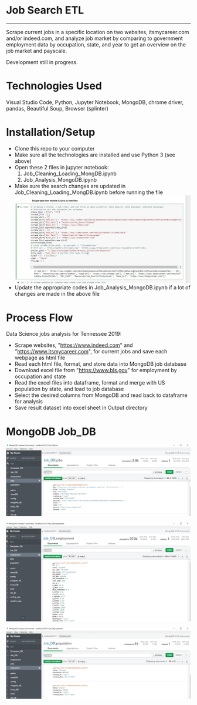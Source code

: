 # Job Search ETL
-----
Scrape current jobs in a specific location on two websites, itsmycareer.com and/or indeed.com, and analyze job market by comparing to government employment data by occupation, state, and year to get an overview on the job market and payscale. 

Development still in progress.
 
# Technologies Used
Visual Studio Code, Python, Jupyter Notebook, MongoDB, chrome driver, pandas, Beautiful Soup, Browser (splinter) 

# Installation/Setup
* Clone this repo to your computer
* Make sure all the technologies are installed and use Python 3 (see above)
* Open these 2 files in jupyter notebook:
  1) Job_Cleaning_Loading_MongDB.ipynb
  2) Job_Analysis_MongoDB.ipynb
* Make sure the search changes are updated in Job_Cleaning_Loading_MongDB.ipynb before running the file
![Setup.JPG](Images/Setup.JPG)
* Update the appropriate codes in Job_Analysis_MongoDB.ipynb if a lot of changes are made in the above file

# Process Flow
Data Science jobs analysis for Tennessee 2019: 

* Scrape websites, "https://www.indeed.com" and "https://www.itsmycareer.com", for current jobs and save each webpage as html file
* Read each html file, format, and store data into MongoDB job database
* Download excel file from "https://www.bls.gov" for employment by occupation and state
* Read the excel files into dataframe, format and merge with US population by state, and load to job database
* Select the desired columns from MongoDB and read back to dataframe for analysis
* Save result dataset into excel sheet in Output directory

# MongoDB Job_DB
![Jobs.JPG](Images/Jobs.JPG)

![Employment.JPG](Images/Employment.JPG)

![Population.JPG](Images/Population.JPG)




